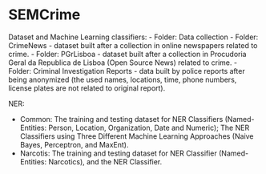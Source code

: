 # SEMCrime

Dataset and Machine Learning classifiers:
	- Folder: Data collection
		- Folder: CrimeNews - dataset built after a collection in online newspapers related to crime.
		- Folder: PGrLisboa - dataset built after a collection in Procudoria Geral da Republica de Lisboa (Open Source News) related to crime.
		- Folder: Criminal Investigation Reports - data built by police reports after being anonymized (the used names, locations, time, phone numbers, license plates are not related to original report).
					

NER:
- Common: The training and testing dataset for NER Classifiers (Named-Entities: Person, Location, Organization, Date and Numeric);
		  The NER Classifiers using Three Different Machine Learning Approaches (Naive Bayes, Perceptron, and MaxEnt). 	
- Narcotis: The training and testing dataset for NER Classifier (Named-Entities: Narcotics), and the NER Classifier.